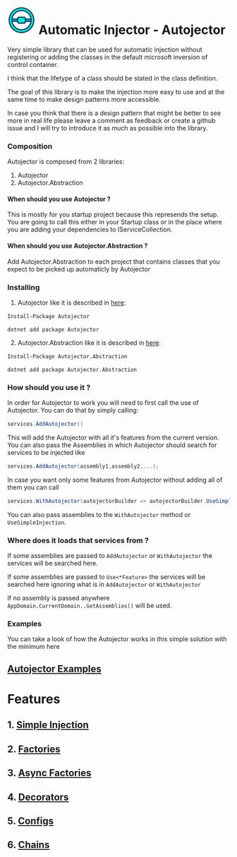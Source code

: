 # ![Autojector](autojector-icon.png) Automatic Injector - Autojector

Very simple library that can be used for automatic injection without registering or adding the classes in the default microsoft inversion of control container.

I think that the lifetype of a class should be stated in the class definition.

The goal of this library is to make the injection more easy to use and at the same time to make design patterns more accessible.

In case you think that there is a design pattern that might be better to see more in real life please leave a comment as feedback or create a github issue and 
I will try to introduce it as much as possible into the library.

### Composition
Autojector is composed from 2 libraries:
1. Autojector
2. Autojector.Abstraction

#### When should you use Autojector ?
This is mostly for you startup project because this represends the setup.
You are going to call this either in your Startup class or in the place where you are adding your dependencies to IServiceCollection.

#### When should you use Autojector.Abstraction ?
Add Autojector.Abstraction to each project that contains classes that you expect to be picked up automaticly by Autojector

### Installing

1. Autojector like it is described in [here](https://www.nuget.org/packages/Autojector/):
```
Install-Package Autojector
```
```
dotnet add package Autojector
```
2. Autojector.Abstraction like it is described in [here](https://www.nuget.org/packages/Autojector.Abstraction/):
```
Install-Package Autojector.Abstraction
```
```
dotnet add package Autojector.Abstraction
```

### How should you use it ?
In order for Autojector to work you will need to first call the use of Autojector.
You can do that by simply calling:
```c#
services.AddAutojector()
```
This will add the Autojector with all it's features from the current version.
You can also pass the Assemblies in which Autojector should search for services to be injected like 
```c#
services.AddAutojector(assembly1,assembly2,...);
```
In case you want only some features from Autojector without adding all of them you can call
```c#
services.WithAutojector(autojectorBuilder => autojectorBuilder.UseSimpleInjection());
```
You can also pass assemblies to the `WithAutojector` method or `UseSimpleInjection`. 

### Where does it loads that services from ?
If some assemblies are passed to `AddAutojector` or `WithAutojector` the services will be searched here.

If some assemblies are passed to `Use<*Feature>` the services will be searched here ignoring what is in `AddAutojector` or `WithAutojector`

If no assembly is passed anywhere `AppDomain.CurrentDomain..GetAssemblies()` will be used.

### Examples

You can take a look of how the Autojector works in this simple solution with the minimum here

## [Autojector Examples](https://github.com/Net-splash/Autojector/tree/main/samples)

# Features

## 1. [Simple Injection](/simple-injection)
## 2. [Factories](/factories)
## 3. [Async Factories](/async-factories)
## 4. [Decorators](/decorators)
## 5. [Configs](/configs)
## 6. [Chains](/chains)
